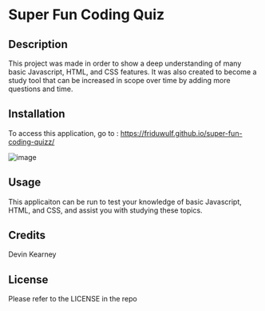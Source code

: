 # Super Fun Coding Quiz

## Description

This project was made in order to show a deep understanding of many basic Javascript, HTML, and CSS features. It was also created to become a study tool that can be increased in scope over time by adding more questions and time.

## Installation

To access this application, go to : https://friduwulf.github.io/super-fun-coding-quizz/

![image](https://user-images.githubusercontent.com/34720583/198457119-b3f259b4-2a9d-49d7-9937-d0b5df92c4d1.png)

## Usage

This applicaiton can be run to test your knowledge of basic Javascript, HTML, and CSS, and assist you with studying these topics.

## Credits

Devin Kearney

## License

Please refer to the LICENSE in the repo

